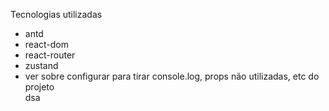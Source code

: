 Tecnologias utilizadas

<ul>
 <li> antd </li> 
 <li> react-dom </li> 
 <li> react-router </li> 
 <li> zustand </li> 
 <li> ver sobre configurar para tirar console.log, props não utilizadas, etc do projeto </li> 
dsa
 </ul>